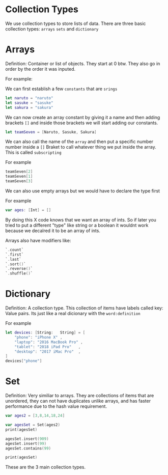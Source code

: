 # Collection Types 

We use collection types to store lists of data. There are three basic collection types: `arrays` `sets` and `dictionary`

# Arrays 

Definition: Container or list of objects. They start at 0 btw. They also go in order by the order it was inputed.

For example:

We can first establish a few `constants` that are `srings`

```swift
let naruto = "naruto"
let sasuke = "sasuke"
let sakura = "sakura"
```
We can now create an array constant by giving it a name and then adding brackets `[]` and inside those brackets we will start adding our constants.

```swift
let teamSeven = [Naruto, Sasuke, Sakura]
```

We can also call the name of the  `array` and then put a specific number number inside a `[]` Braket to call whatever thing we put inside the array. This is called `subscripting`

For example

```swift
teamSeven[2]
teamSeven[1]
teamSeven[3]
```

We can also use empty arrays but we would have to declare the type first

For example

```swift
var ages: [Int] = []
```
By doing this X code knows that we want an array of ints. So if later you tried to put a different "type" like string or a boolean it wouldnt work because we decalred it to be an array of ints.

Arrays also have modifiers like:
```swift
`.count`
`.first`
`.last`
`.sort()`
`.reverse()`
`.shuffle()`
```
# Dictionary

Definition: A collection type. This collection of items have labels called key: Value pairs. Its just like a real dicionary with the `word:definition`

For example 

```swift
let devices: [String:   String] = [
    "phone": "iPhone X" ,
    "laptop": "2016 MacBook Pro" ,
    "tablet": "2018 iPad Pro"   ,
    "desktop": "2017 iMac Pro"  ,
]
devices["phone"]
```

# Set 

Definition: Very similiar to arrays. They are collections of items that are unordered, they can not have duplicates unlike arrays, and has faster performance due to the hash value requirement.

```swift
var ages2 = [3,8,14,18,24]

var agesSet = Set(ages2)
print(agesSet)

agesSet.insert(909)
agesSet.insert(99)
agesSet.contains(99)

print(agesSet)
```

These are the 3 main collection types.
